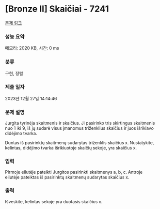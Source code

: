 # [Bronze II] Skaičiai - 7241 

[문제 링크](https://www.acmicpc.net/problem/7241) 

### 성능 요약

메모리: 2020 KB, 시간: 0 ms

### 분류

구현, 정렬

### 제출 일자

2023년 12월 27일 14:14:46

### 문제 설명

<p>Jurgita tyrinėja skaitmenis ir skaičius. Ji pasirinko tris skirtingus skaitmenis nuo 1 iki 9, iš jų sudarė visus įmanomus triženklius skaičius ir juos išrikiavo didėjimo tvarka.</p>

<p>Duotas iš pasirinktų skaitmenų sudarytas triženklis skaičius x. Nustatykite, kelintas, didėjimo tvarka išrikiuotoje skaičių sekoje, yra skaičius x.</p>

### 입력 

 <p>Pirmoje eilutėje pateikti Jurgitos pasirinkti skaitmenys a, b, c. Antroje eilutėje pateiktas iš pasirinktų skaitmenų sudarytas skaičius x.</p>

### 출력 

 <p>Išveskite, kelintas sekoje yra duotasis skaičius x.</p>

